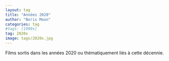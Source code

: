 ```yaml
---
layout: tag
title: "Années 2020"
author: "Boris Moon"
categories: tag
#tags: [1990s]
tag: 2020s
image: tags/2020s.jpg
---
```


Films sortis dans les années 2020 ou thématiquement liés à cette décennie.
